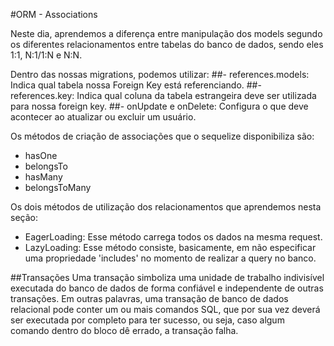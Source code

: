 #ORM - Associations

Neste dia, aprendemos a diferença entre manipulação dos models segundo os diferentes relacionamentos entre tabelas do banco de dados, sendo eles 1:1, N:1/1:N e N:N.

Dentro das nossas migrations, podemos utilizar:
##- references.models:
Indica qual tabela nossa Foreign Key está referenciando.
##- references.key:
Indica qual coluna da tabela estrangeira deve ser utilizada para nossa foreign key.
##- onUpdate e onDelete:
Configura o que deve acontecer ao atualizar ou excluir um usuário.

Os métodos de criação de associações que o sequelize disponibiliza são:
- hasOne 
- belongsTo
- hasMany
- belongsToMany 

Os dois métodos de utilização dos relacionamentos que aprendemos nesta seção:
- EagerLoading: Esse método carrega todos os dados na mesma request.
- LazyLoading: Esse método consiste, basicamente, em não especificar uma propriedade 'includes' no momento de realizar a query no banco.

##Transações
Uma transação simboliza uma unidade de trabalho indivisível executada do banco de dados de forma confiável e independente de outras transações. Em outras palavras, uma transação de banco de dados relacional pode conter um ou mais comandos SQL, que por sua vez deverá ser executada por completo para ter sucesso, ou seja, caso algum comando dentro do bloco dê errado, a transação falha.
